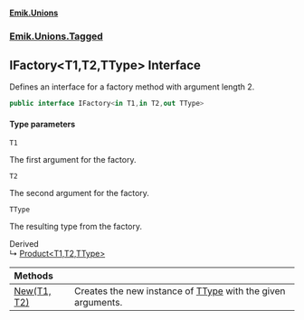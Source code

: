 #### [Emik.Unions](index.md 'index')
### [Emik.Unions.Tagged](Emik.Unions.Tagged.md 'Emik.Unions.Tagged')

## IFactory<T1,T2,TType> Interface

Defines an interface for a factory method with argument length 2.

```csharp
public interface IFactory<in T1,in T2,out TType>
```
#### Type parameters

<a name='Emik.Unions.Tagged.IFactory_T1,T2,TType_.T1'></a>

`T1`

The first argument for the factory.

<a name='Emik.Unions.Tagged.IFactory_T1,T2,TType_.T2'></a>

`T2`

The second argument for the factory.

<a name='Emik.Unions.Tagged.IFactory_T1,T2,TType_.TType'></a>

`TType`

The resulting type from the factory.

Derived  
&#8627; [Product&lt;T1,T2,TType&gt;](Product{T1,T2,TType}.md 'Emik.Unions.Tagged.Product<T1,T2,TType>')

| Methods | |
| :--- | :--- |
| [New(T1, T2)](IFactory{T1,T2,TType}.New(T1,T2).md 'Emik.Unions.Tagged.IFactory<T1,T2,TType>.New(T1, T2)') | Creates the new instance of [TType](IFactory{T1,T2,TType}.md#Emik.Unions.Tagged.IFactory_T1,T2,TType_.TType 'Emik.Unions.Tagged.IFactory<T1,T2,TType>.TType') with the given arguments. |
